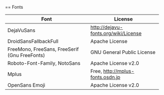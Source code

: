 == Fonts

| Font                                          | License                              |
|-----------------------------------------------|--------------------------------------|
| DejaVuSans                                    | http://dejavu-fonts.org/wiki/License |
| DroidSansFallbackFull                         | Apache License                       |
| FreeMono, FreeSans, FreeSerif (Gnu FreeFonts) | GNU General Public License           |
| Roboto-Font-Family, NotoSans                  | Apache License v2.0                  |
| Mplus                                         | Free, http://mplus-fonts.osdn.jp     |
| OpenSans Emoji                                | Apache License v2.0                  |
